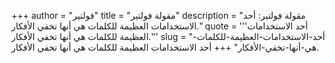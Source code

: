 +++
author = "فولتير"
title = "مقولة فولتير"
description = "مقولة فولتير: أحد الاستخدامات العظيمة للكلمات هي أنها تخفي الأفكار."
quote = '''أحد الاستخدامات العظيمة للكلمات هي أنها تخفي الأفكار.'''
slug = "أحد-الاستخدامات-العظيمة-للكلمات-هي-أنها-تخفي-الأفكار"
+++
أحد الاستخدامات العظيمة للكلمات هي أنها تخفي الأفكار.
